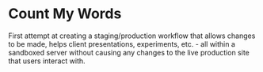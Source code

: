 # Count My Words

First attempt at creating a staging/production workflow that allows changes to be made, helps client presentations, experiments, etc. - all within a sandboxed server without causing any changes to the live production site that users interact with.